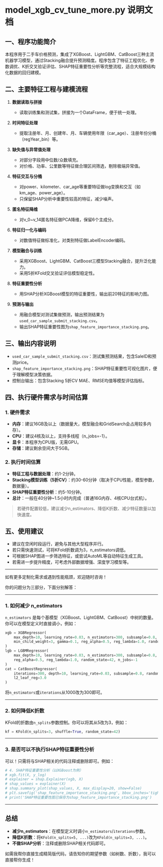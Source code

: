# model_xgb_cv_tune_more.py 说明文档

## 一、程序功能简介

本程序用于二手车价格预测，集成了XGBoost、LightGBM、CatBoost三种主流机器学习模型，通过Stacking融合提升预测精度。程序包含了特征工程优化、参数调优、K折交叉验证评估、SHAP特征重要性分析等完整流程，适合大规模结构化数据的回归建模。

## 二、主要特征工程与建模流程

1. **数据读取与拼接**
   - 读取训练集和测试集，拼接为一个DataFrame，便于统一处理。

2. **时间特征处理**
   - 提取注册年、月、创建年、月、车辆使用年限（car_age）、注册年份分桶（regYear_bin）等。

3. **缺失值与异常值处理**
   - 对部分字段用中位数/众数填充。
   - 对价格、功率、公里数等特征做合理区间筛选，剔除极端异常值。

4. **特征交互与分桶**
   - 对power、kilometer、car_age等重要特征做log变换和交互（如km_age、power_age）。
   - 只保留SHAP分析中重要性较高的特征，减少噪声。

5. **匿名特征降维**
   - 对v_0~v_14匿名特征做PCA降维，保留6个主成分。

6. **特征归一化与编码**
   - 对数值特征做标准化，对类别特征做LabelEncoder编码。

7. **模型融合与训练**
   - 采用XGBoost、LightGBM、CatBoost三模型Stacking融合，提升泛化能力。
   - 采用5折KFold交叉验证评估模型稳定性。

8. **特征重要性分析**
   - 用SHAP分析XGBoost模型的特征重要性，输出前20特征的影响力图。

9. **预测与输出**
   - 用融合模型对测试集做预测，输出预测结果为`used_car_sample_submit_stacking.csv`。
   - 输出SHAP特征重要性图为`shap_feature_importance_stacking.png`。

## 三、输出内容说明

- `used_car_sample_submit_stacking.csv`：测试集预测结果，包含SaleID和预测price。
- `shap_feature_importance_stacking.png`：SHAP特征重要性可视化图片，便于理解模型决策依据。
- 控制台输出：包含Stacking 5折CV MAE、RMSE均值等模型评估指标。

## 四、执行硬件需求与时间估算

### 1. 硬件需求
- **内存**：建议16GB及以上（数据量大，模型融合和GridSearch会占用较多内存）。
- **CPU**：建议4核及以上，支持多线程（n_jobs=-1）。
- **显卡**：本程序为CPU版，无需GPU。
- **存储**：建议剩余空间大于5GB。

### 2. 执行时间估算
- **特征工程与数据处理**：约1-2分钟。
- **Stacking模型训练（5折CV）**：约30-60分钟（取决于CPU性能，模型参数，数据量）。
- **SHAP特征重要性分析**：约5-10分钟。
- **总计**：一般在40分钟~1.5小时内完成（普通16G内存、4核CPU台式机）。

> 若硬件配置较低，建议减少n_estimators、降低K折数、减少特征数量以加快速度。

## 五、使用建议

- 建议在空闲时段运行，避免与其他大型程序并行。
- 若只需快速测试，可将KFold折数调为3，n_estimators调低。
- 可根据SHAP图进一步筛选特征，或尝试AutoML等自动特征生成工具。
- 若需进一步提升精度，可考虑外部数据增强、深度学习模型等。

---

如有更多定制化需求或遇到性能瓶颈，欢迎随时咨询！ 





你的问题分为三部分，下面分别解答：

---

### 1. 如何减少 n_estimators

`n_estimators` 是每个基模型（XGBoost、LightGBM、CatBoost）中树的数量。你可以在模型定义时直接调小，例如：

```python
xgb = XGBRegressor(
    max_depth=10, learning_rate=0.03, n_estimators=300, subsample=0.8, colsample_bytree=0.9,
    min_child_weight=3, gamma=0.1, reg_alpha=0.5, reg_lambda=1.0, random_state=42, n_jobs=-1
)
lgb = LGBMRegressor(
    max_depth=10, learning_rate=0.03, n_estimators=300, subsample=0.8, colsample_bytree=0.9,
    reg_alpha=0.5, reg_lambda=1.0, random_state=42, n_jobs=-1
)
cat = CatBoostRegressor(
    iterations=300, depth=10, learning_rate=0.03, subsample=0.8, random_state=42, verbose=0,
    l2_leaf_reg=3.0
)
```
将`n_estimators`或`iterations`从1000改为300即可。

---

### 2. 如何降低K折数

KFold的折数由`n_splits`参数控制。你可以将其从5改为3，例如：

```python
kf = KFold(n_splits=3, shuffle=True, random_state=42)
```

---

### 3. 是否可以不执行SHAP特征重要性分析

可以！只需将与SHAP相关的代码注释或删除即可。例如：

```python
# 4. SHAP特征重要性分析（以XGBoost为例）
# xgb.fit(X, y_log)
# explainer = shap.Explainer(xgb, X)
# shap_values = explainer(X)
# shap.summary_plot(shap_values, X, max_display=20, show=False)
# plt.savefig('shap_feature_importance_stacking.png', bbox_inches='tight', dpi=150)
# print('SHAP特征重要性图已保存为shap_feature_importance_stacking.png')
```

---

## 总结

- **减少n_estimators**：在模型定义时调小`n_estimators`/`iterations`参数。
- **降低K折数**：将`KFold(n_splits=5, ...)`改为`KFold(n_splits=3, ...)`。
- **不做SHAP分析**：注释或删除SHAP相关代码即可。

如需我帮你直接生成精简版代码，请告知你的期望参数（如树数、折数），我可以直接帮你生成！